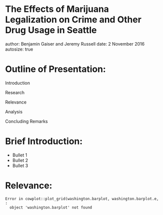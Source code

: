 The Effects of Marijuana Legalization on Crime and Other Drug Usage in Seattle
========================================================
author: Benjamin Gaiser and Jeremy Russell
date: 2 November 2016
autosize: true



Outline of Presentation:
========================================================
Introduction

Research 

Relevance

Analysis

Concluding Remarks





Brief Introduction:
========================================================
- Bullet 1
- Bullet 2
- Bullet 3

Relevance:
========================================================






```
Error in cowplot::plot_grid(washington.barplot, washington.barplot.e,  : 
  object 'washington.barplot' not found
```
